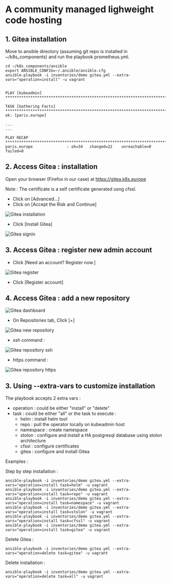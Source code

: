 # A community managed lighweight code hosting
## 1. Gitea installation
Move to ansible directory (assuming git repo is installed in ~/k8s_components) and run the playbook prometheus.yml.
```
cd ~/k8s_components/ansible
export ANSIBLE_CONFIG=~/.ansible/ansible.cfg
ansible-playbook -i inventories/demo gitea.yml --extra-vars="operation=install" -u vagrant
```
```

PLAY [kubeadmin] ********************************************************************************

TASK [Gathering Facts] **************************************************************************
ok: [paris.europe]

...
...

PLAY RECAP **************************************************************************************
paris.europe               : ok=34   changed=22    unreachable=0    failed=0   

```
## 2. Access Gitea : installation

Open your browser (Firefox in our case) at https://gitea.k8s.europe 

Note : The certificate is a self certificate generated usng cfssl. 

- Click on [Advanced...] 
- Click on [Accept the Risk and Continue]

![Gitea installation](images/gitea-installation.png)

- Click [Install Gitea]



![Gitea signin](images/gitea-signin.png)

## 3. Access Gitea : register new admin account

- Click [Need an account? Register now.]

![Gitea register](images/gitea-register.png)

- Click [Register account]

## 4. Access Gitea : add a new repository

![Gitea dashboard](images/gitea-dashboard.png)

- On Repositories tab, Click [+]

![Gitea new repository](images/gitea-new-repository.png)

- ssh command :

![Gitea repository ssh](images/gitea-repository-ssh.png)

- https command :

![Gitea repository https](images/gitea-repository-https.png)

## 3. Using --extra-vars to customize installation
The playbook accepts 2 extra vars :
- operation : could be either "install" or "delete"
- task : could be either "all" or the task to execute :
    - helm : install helm tool
    - repo : pull the operator locally on kubeadmin host
    - namespace : create namespace
    - stolon : configure and install a HA postgresql database using stolon architecture 
    - cfssl : configure certificates
    - gitea : configure and install Gitea

Examples :

Step by step installation :
```
ansible-playbook -i inventories/demo gitea.yml --extra-vars="operation=install task=helm" -u vagrant
ansible-playbook -i inventories/demo gitea.yml --extra-vars="operation=install task=repo" -u vagrant
ansible-playbook -i inventories/demo gitea.yml --extra-vars="operation=install task=namespace" -u vagrant
ansible-playbook -i inventories/demo gitea.yml --extra-vars="operation=install task=stolon" -u vagrant
ansible-playbook -i inventories/demo gitea.yml --extra-vars="operation=install task=cfssl" -u vagrant
ansible-playbook -i inventories/demo gitea.yml --extra-vars="operation=install task=gitea" -u vagrant
```
Delete Gitea :
```
ansible-playbook -i inventories/demo gitea.yml --extra-vars="operation=delete task=gitea" -u vagrant
```
Delete installation :
```
ansible-playbook -i inventories/demo gitea.yml --extra-vars="operation=delete task=all" -u vagrant
```
